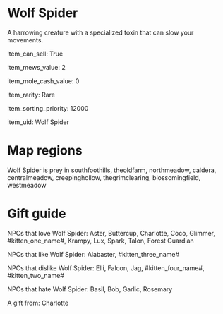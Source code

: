 # Wolf Spider

A harrowing creature with a specialized toxin that can slow your movements.

item_can_sell: True

item_mews_value: 2

item_mole_cash_value: 0

item_rarity: Rare

item_sorting_priority: 12000

item_uid: Wolf Spider

# Map regions

Wolf Spider is prey in southfoothills, theoldfarm, northmeadow, caldera, centralmeadow, creepinghollow, thegrimclearing, blossomingfield, westmeadow

# Gift guide

NPCs that love Wolf Spider: Aster, Buttercup, Charlotte, Coco, Glimmer, #kitten_one_name#, Krampy, Lux, Spark, Talon, Forest Guardian

NPCs that like Wolf Spider: Alabaster, #kitten_three_name#

NPCs that dislike Wolf Spider: Elli, Falcon, Jag, #kitten_four_name#, #kitten_two_name#

NPCs that hate Wolf Spider: Basil, Bob, Garlic, Rosemary

A gift from: Charlotte